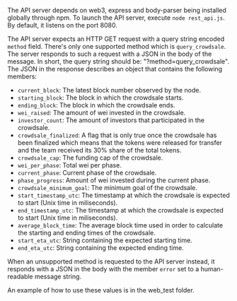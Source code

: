 The API server depends on web3, express and body-parser being installed globally through npm.
To launch the API server, execute `node rest_api.js`. By default, it listens on the port 8080.


The API server expects an HTTP GET request with a query string encoded `method` field. There's only one supported method which is `query_crowdsale`. The server responds to such a request with a JSON in the body of the message. In short, the query string should be: "?method=query_crowdsale". The JSON in the response describes an object that contains the following members:

- `current_block`: The latest block number observed by the node.
- `starting_block`: The block in which the crowdsale starts.
- `ending_block`: The block in which the crowdsale ends.
- `wei_raised`: The amount of wei invested in the crowdsale.
- `investor_count`: The amount of investors that participated in the crowdsale.
- `crowdsale_finalized`: A flag that is only true once the crowdsale has been finalized which means that the tokens were released for transfer and the team received its 30% share of the total tokens.
- `crowdsale_cap`: The funding cap of the crowdsale.
- `wei_per_phase`: Total wei per phase.
- `current_phase`: Current phase of the crowdsale.
- `phase_progress`: Amount of wei invested during the current phase.
- `crowdsale_minimum_goal`: The minimum goal of the crowdsale.
- `start_timestamp_utc`: The timestamp at which the crowdsale is expected to start (Unix time in miliseconds). 
- `end_timestamp_utc`: The timestamp at which the crowdsale is expected to start (Unix time in miliseconds).
- `average_block_time`: The average block time used in order to calculate the starting and ending times of the crowdsale.
- `start_eta_utc`: String containing the expected starting time.
- `end_eta_utc`: String containing the expected ending time.


When an unsupported method is requested to the API server instead, it responds with a JSON in the body with the member `error` set to a human-readable message string.

An example of how to use these values is in the web_test folder.
